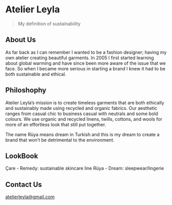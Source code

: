 # Atelier Leyla

> My definition of sustainability

## About Us
As far back as I can remember I wanted to be a fashion designer; having my own atelier creating beautiful garments. In 2005 I first started learning about global warming and have since been more aware of the issue that we face. So when I became more serious in starting a brand I knew it had to be both sustainable and ethical.

## Philoshophy
Atelier Leyla’s mission is to create timeless garments that are both ethically and sustainably made using recycled and organic fabrics. Our aesthetic ranges from casual chic to business casual with neutrals and some bold colours. We use organic and recycled linens, twills, cottons, and wools for more of an effortless look that still put together.

The name Rüya means dream in Turkish and this is my dream to create a brand that won’t be detrimental to the environment.

## LookBook
Çare - Remedy: sustainable skincare line
Rüya - Dream: sleepwear/lingerie

## Contact Us
atelierleyla@gmail.com
